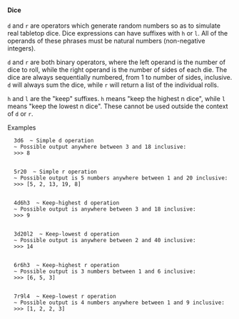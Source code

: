 #### Dice
`d` and `r` are operators which generate random numbers so as to simulate real
tabletop dice. Dice expressions can have suffixes with `h` or `l`. All of the
operands of these phrases must be natural numbers (non-negative integers).

`d` and `r` are both binary operators, where the left operand is the number of
dice to roll, while the right operand is the number of sides of each die. The
dice are always sequentially numbered, from 1 to number of sides, inclusive.
`d` will always sum the dice, while `r` will return a list of the individual
rolls.

`h` and `l` are the "keep" suffixes. `h` means "keep the highest n dice", while
`l` means "keep the lowest n dice". These cannot be used outside the context of
`d` or `r`.

Examples
```
  3d6  ~ Simple d operation
  ~ Possible output anywhere between 3 and 18 inclusive:
  >>> 8
  

  5r20  ~ Simple r operation
  ~ Possible output is 5 numbers anywhere between 1 and 20 inclusive:
  >>> [5, 2, 13, 19, 8]
  
  
  4d6h3  ~ Keep-highest d operation
  ~ Possible output is anywhere between 3 and 18 inclusive:
  >>> 9
  
  
  3d20l2  ~ Keep-lowest d operation
  ~ Possible output is anywhere between 2 and 40 inclusive:
  >>> 14

  
  6r6h3  ~ Keep-highest r operation
  ~ Possible output is 3 numbers between 1 and 6 inclusive:
  >>> [6, 5, 3]
  
  
  7r9l4  ~ Keep-lowest r operation
  ~ Possible output is 4 numbers anywhere between 1 and 9 inclusive:
  >>> [1, 2, 2, 3]
```

